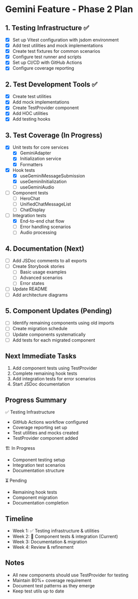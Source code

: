 # Gemini Feature - Phase 2 Plan

## 1. Testing Infrastructure ✅
- [x] Set up Vitest configuration with jsdom environment
- [x] Add test utilities and mock implementations
- [x] Create test fixtures for common scenarios
- [x] Configure test runner and scripts
- [x] Set up CI/CD with GitHub Actions
- [x] Configure coverage reporting

## 2. Test Development Tools ✅
- [x] Create test utilities
- [x] Add mock implementations
- [x] Create TestProvider component
- [x] Add HOC utilities
- [x] Add testing hooks

## 3. Test Coverage (In Progress)
- [x] Unit tests for core services
  - [x] GeminiAdapter
  - [x] Initialization service
  - [x] Formatters
- [x] Hook tests
  - [x] useGeminiMessageSubmission
  - [x] useGeminiInitialization
  - [ ] useGeminiAudio
- [ ] Component tests
  - [ ] HeroChat
  - [ ] UnifiedChatMessageList
  - [ ] ChatDisplay
- [ ] Integration tests
  - [x] End-to-end chat flow
  - [ ] Error handling scenarios
  - [ ] Audio processing

## 4. Documentation (Next)
- [ ] Add JSDoc comments to all exports
- [ ] Create Storybook stories
  - [ ] Basic usage examples
  - [ ] Advanced scenarios
  - [ ] Error states
- [ ] Update README
- [ ] Add architecture diagrams

## 5. Component Updates (Pending)
- [ ] Identify remaining components using old imports
- [ ] Create migration schedule
- [ ] Update components systematically
- [ ] Add tests for each migrated component

## Next Immediate Tasks
1. Add component tests using TestProvider
2. Complete remaining hook tests
3. Add integration tests for error scenarios
4. Start JSDoc documentation

## Progress Summary
✅ Testing Infrastructure
- GitHub Actions workflow configured
- Coverage reporting set up
- Test utilities and mocks created
- TestProvider component added

🏗 In Progress
- Component testing setup
- Integration test scenarios
- Documentation structure

⏳ Pending
- Remaining hook tests
- Component migration
- Documentation completion

## Timeline
- Week 1: ✅ Testing infrastructure & utilities
- Week 2: 🔄 Component tests & integration (Current)
- Week 3: Documentation & migration
- Week 4: Review & refinement

## Notes
- All new components should use TestProvider for testing
- Maintain 80%+ coverage requirement
- Document test patterns as they emerge
- Keep test utils up to date


